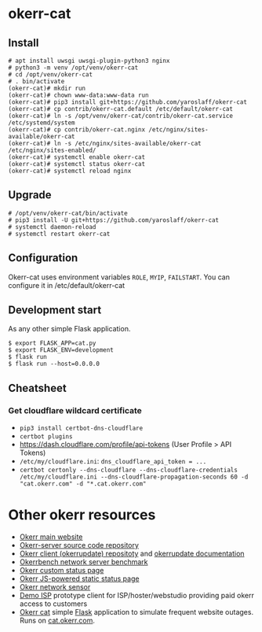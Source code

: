 # okerr-cat

## Install
~~~
# apt install uwsgi uwsgi-plugin-python3 nginx
# python3 -m venv /opt/venv/okerr-cat
# cd /opt/venv/okerr-cat
# . bin/activate
(okerr-cat)# mkdir run
(okerr-cat)# chown www-data:www-data run
(okerr-cat)# pip3 install git+https://github.com/yaroslaff/okerr-cat
(okerr-cat)# cp contrib/okerr-cat.default /etc/default/okerr-cat
(okerr-cat)# ln -s /opt/venv/okerr-cat/contrib/okerr-cat.service /etc/systemd/system
(okerr-cat)# cp contrib/okerr-cat.nginx /etc/nginx/sites-available/okerr-cat
(okerr-cat)# ln -s /etc/nginx/sites-available/okerr-cat /etc/nginx/sites-enabled/
(okerr-cat)# systemctl enable okerr-cat
(okerr-cat)# systemctl status okerr-cat
(okerr-cat)# systemctl reload nginx
~~~

## Upgrade
~~~
# /opt/venv/okerr-cat/bin/activate
# pip3 install -U git+https://github.com/yaroslaff/okerr-cat
# systemctl daemon-reload
# systemctl restart okerr-cat
~~~

## Configuration
Okerr-cat uses environment variables `ROLE`, `MYIP`, `FAILSTART`. You can configure it in /etc/default/okerr-cat

## Development start
As any other simple Flask application.
~~~shell
$ export FLASK_APP=cat.py
$ export FLASK_ENV=development
$ flask run
$ flask run --host=0.0.0.0
~~~

## Cheatsheet

### Get cloudflare wildcard certificate

- `pip3 install certbot-dns-cloudflare`
- `certbot plugins`
- https://dash.cloudflare.com/profile/api-tokens  (User Profile > API Tokens)
- `/etc/my/cloudflare.ini`: `dns_cloudflare_api_token = ...`
- `certbot certonly --dns-cloudflare --dns-cloudflare-credentials /etc/my/cloudflare.ini --dns-cloudflare-propagation-seconds 60 -d "cat.okerr.com" -d "*.cat.okerr.com"`

# Other okerr resources
- [Okerr main website](https://okerr.com/)
- [Okerr-server source code repository](https://github.com/yaroslaff/okerr-dev/) 
- [Okerr client (okerrupdate) repositoty](https://github.com/yaroslaff/okerrupdate) and [okerrupdate documentation](https://okerrupdate.readthedocs.io/)
- [Okerrbench network server benchmark](https://github.com/yaroslaff/okerrbench)
- [Okerr custom status page](https://github.com/yaroslaff/okerr-status)
- [Okerr JS-powered static status page](https://github.com/yaroslaff/okerrstatusjs)
- [Okerr network sensor](https://github.com/yaroslaff/sensor)
- [Demo ISP](https://github.com/yaroslaff/demoisp) prototype client for ISP/hoster/webstudio providing paid okerr access to customers
- [Okerr cat](https://github.com/yaroslaff/okerr-cat) simple [Flask](https://flask.palletsprojects.com/) application to simulate frequent website outages. Runs on [cat.okerr.com](https://cat.okerr.com/).
